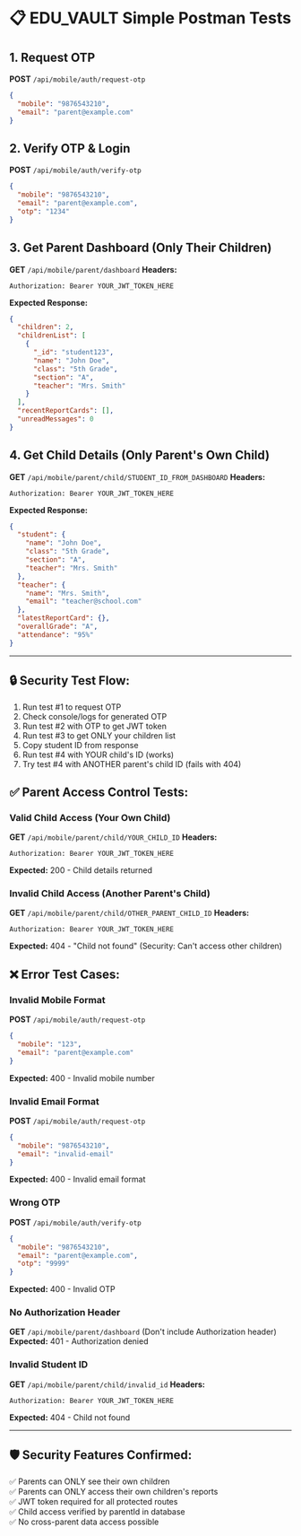 # 📋 EDU_VAULT Simple Postman Tests

## 1. Request OTP
**POST** `/api/mobile/auth/request-otp`
```json
{
  "mobile": "9876543210",
  "email": "parent@example.com"
}
```

## 2. Verify OTP & Login
**POST** `/api/mobile/auth/verify-otp`
```json
{
  "mobile": "9876543210",
  "email": "parent@example.com",
  "otp": "1234"
}
```

## 3. Get Parent Dashboard (Only Their Children)
**GET** `/api/mobile/parent/dashboard`
**Headers:**
```
Authorization: Bearer YOUR_JWT_TOKEN_HERE
```
**Expected Response:**
```json
{
  "children": 2,
  "childrenList": [
    {
      "_id": "student123",
      "name": "John Doe",
      "class": "5th Grade",
      "section": "A",
      "teacher": "Mrs. Smith"
    }
  ],
  "recentReportCards": [],
  "unreadMessages": 0
}
```

## 4. Get Child Details (Only Parent's Own Child)
**GET** `/api/mobile/parent/child/STUDENT_ID_FROM_DASHBOARD`
**Headers:**
```
Authorization: Bearer YOUR_JWT_TOKEN_HERE
```
**Expected Response:**
```json
{
  "student": {
    "name": "John Doe",
    "class": "5th Grade",
    "section": "A",
    "teacher": "Mrs. Smith"
  },
  "teacher": {
    "name": "Mrs. Smith",
    "email": "teacher@school.com"
  },
  "latestReportCard": {},
  "overallGrade": "A",
  "attendance": "95%"
}
```

---

## 🔒 Security Test Flow:
1. Run test #1 to request OTP
2. Check console/logs for generated OTP
3. Run test #2 with OTP to get JWT token
4. Run test #3 to get ONLY your children list
5. Copy student ID from response
6. Run test #4 with YOUR child's ID (works)
7. Try test #4 with ANOTHER parent's child ID (fails with 404)

## ✅ Parent Access Control Tests:

### Valid Child Access (Your Own Child)
**GET** `/api/mobile/parent/child/YOUR_CHILD_ID`
**Headers:**
```
Authorization: Bearer YOUR_JWT_TOKEN_HERE
```
**Expected:** 200 - Child details returned

### Invalid Child Access (Another Parent's Child)
**GET** `/api/mobile/parent/child/OTHER_PARENT_CHILD_ID`
**Headers:**
```
Authorization: Bearer YOUR_JWT_TOKEN_HERE
```
**Expected:** 404 - "Child not found" (Security: Can't access other children)

## ❌ Error Test Cases:

### Invalid Mobile Format
**POST** `/api/mobile/auth/request-otp`
```json
{
  "mobile": "123",
  "email": "parent@example.com"
}
```
**Expected:** 400 - Invalid mobile number

### Invalid Email Format
**POST** `/api/mobile/auth/request-otp`
```json
{
  "mobile": "9876543210",
  "email": "invalid-email"
}
```
**Expected:** 400 - Invalid email format

### Wrong OTP
**POST** `/api/mobile/auth/verify-otp`
```json
{
  "mobile": "9876543210",
  "email": "parent@example.com",
  "otp": "9999"
}
```
**Expected:** 400 - Invalid OTP

### No Authorization Header
**GET** `/api/mobile/parent/dashboard`
(Don't include Authorization header)
**Expected:** 401 - Authorization denied

### Invalid Student ID
**GET** `/api/mobile/parent/child/invalid_id`
**Headers:**
```
Authorization: Bearer YOUR_JWT_TOKEN_HERE
```
**Expected:** 404 - Child not found

---

## 🛡️ Security Features Confirmed:
✅ Parents can ONLY see their own children  
✅ Parents can ONLY access their own children's reports  
✅ JWT token required for all protected routes  
✅ Child access verified by parentId in database  
✅ No cross-parent data access possible